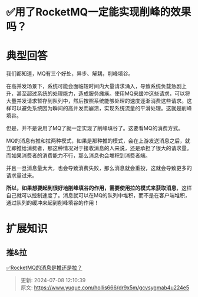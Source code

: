 # ✅用了RocketMQ一定能实现削峰的效果吗？

# 典型回答


我们都知道，MQ有三个好处，异步、解耦，削峰填谷。



在高并发场景下，系统可能会面临短时间内大量请求涌入，导致系统负载急剧上升，甚至超过系统的处理能力，造成服务瘫痪。使用MQ来缓冲这些请求，可以将大量并发请求暂存到队列中，然后按照系统能够处理的速度逐渐消费这些请求。这样可以避免系统因为瞬间的高并发而崩溃，实现系统流量的平滑处理。这就是削峰填谷。



但是，并不是说用了MQ了就一定实现了削峰填谷了。这要看MQ的消费方式。



MQ的消息有推和拉两种模式，如果是那种推的模式，会在上游发送消息之后，就立即推给消费者，那这种情况对于接收消息的人来说，还是承担了很大的请求量。而如果消费者的消费能力不行，那么消息也会堆积到消费者端。



并且一旦消息量太大，也会导致消费失败，那么消息就会重投，这就会导致更多的请求量过来。



**所以，如果想要起到很好地削峰填谷的作用，需要使用拉的模式来获取消息**，这样自己就可以控制速度了。消息就可以在MQ的队列中堆积，而不是在客户端堆积，通过队列的缓冲来起到削峰填谷的作用！



# 扩展知识


## 推&拉
[✅RocketMQ的消息是推还是拉？](https://www.yuque.com/hollis666/dr9x5m/bzhy0q)







> 更新: 2024-07-08 12:10:39  
> 原文: <https://www.yuque.com/hollis666/dr9x5m/gcvsygmab4u224e5>